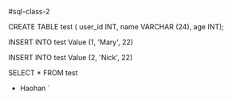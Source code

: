 #sql-class-2

CREATE TABLE test (
   user_id INT,
   name VARCHAR (24),
   age INT);
   
INSERT INTO test
Value (1, 'Mary', 22)

INSERT INTO test
Value (2, 'Nick', 22)

SELECT * FROM test
* Haohan
`
